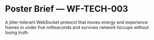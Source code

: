 # Poster Brief — WF-TECH-003

A jitter-tolerant WebSocket protocol that moves energy and experience frames in under five milliseconds and survives network hiccups without losing truth.
